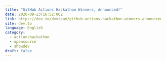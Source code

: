 ```yaml
---
title: "GitHub Actions Hackathon Winners, Announced!"
date: 2020-09-23T16:52:00Z
link: https://dev.to/devteam/github-actions-hackathon-winners-announced-38o2?utm_medium=RSS&utm_source=news.12bit.vn
site: dev.to
language: English
category:
  - actionshackathon
  - opensource
  - showdev
draft: false
---
```


